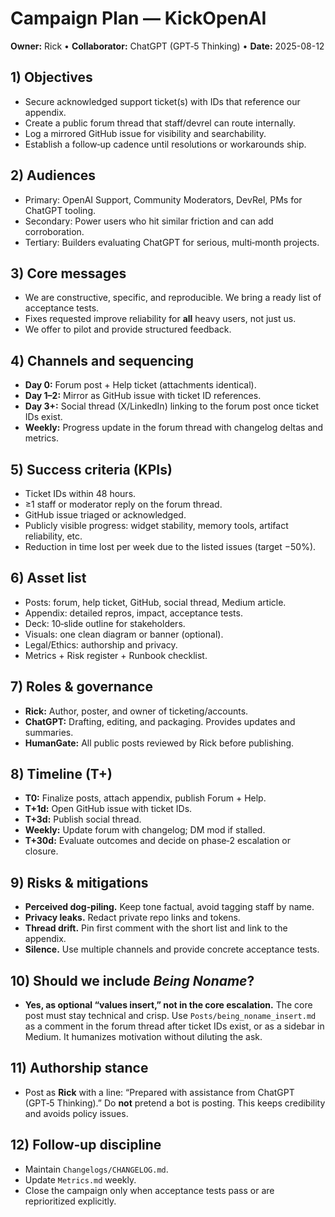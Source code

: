 # Campaign Plan — KickOpenAI
**Owner:** Rick  •  **Collaborator:** ChatGPT (GPT‑5 Thinking)  •  **Date:** 2025-08-12

## 1) Objectives
- Secure acknowledged support ticket(s) with IDs that reference our appendix.  
- Create a public forum thread that staff/devrel can route internally.  
- Log a mirrored GitHub issue for visibility and searchability.  
- Establish a follow‑up cadence until resolutions or workarounds ship.

## 2) Audiences
- Primary: OpenAI Support, Community Moderators, DevRel, PMs for ChatGPT tooling.  
- Secondary: Power users who hit similar friction and can add corroboration.  
- Tertiary: Builders evaluating ChatGPT for serious, multi‑month projects.

## 3) Core messages
- We are constructive, specific, and reproducible.  We bring a ready list of acceptance tests.  
- Fixes requested improve reliability for **all** heavy users, not just us.  
- We offer to pilot and provide structured feedback.

## 4) Channels and sequencing
- **Day 0:** Forum post + Help ticket (attachments identical).  
- **Day 1–2:** Mirror as GitHub issue with ticket ID references.  
- **Day 3+:** Social thread (X/LinkedIn) linking to the forum post once ticket IDs exist.  
- **Weekly:** Progress update in the forum thread with changelog deltas and metrics.

## 5) Success criteria (KPIs)
- Ticket IDs within 48 hours.  
- ≥1 staff or moderator reply on the forum thread.  
- GitHub issue triaged or acknowledged.  
- Publicly visible progress: widget stability, memory tools, artifact reliability, etc.  
- Reduction in time lost per week due to the listed issues (target −50%).

## 6) Asset list
- Posts: forum, help ticket, GitHub, social thread, Medium article.  
- Appendix: detailed repros, impact, acceptance tests.  
- Deck: 10‑slide outline for stakeholders.  
- Visuals: one clean diagram or banner (optional).  
- Legal/Ethics: authorship and privacy.  
- Metrics + Risk register + Runbook checklist.

## 7) Roles & governance
- **Rick:** Author, poster, and owner of ticketing/accounts.  
- **ChatGPT:** Drafting, editing, and packaging.  Provides updates and summaries.  
- **HumanGate:** All public posts reviewed by Rick before publishing.

## 8) Timeline (T+)
- **T0:** Finalize posts, attach appendix, publish Forum + Help.  
- **T+1d:** Open GitHub issue with ticket IDs.  
- **T+3d:** Publish social thread.  
- **Weekly:** Update forum with changelog; DM mod if stalled.  
- **T+30d:** Evaluate outcomes and decide on phase‑2 escalation or closure.

## 9) Risks & mitigations
- **Perceived dog‑piling.** Keep tone factual, avoid tagging staff by name.  
- **Privacy leaks.** Redact private repo links and tokens.  
- **Thread drift.** Pin first comment with the short list and link to the appendix.  
- **Silence.** Use multiple channels and provide concrete acceptance tests.

## 10) Should we include *Being Noname*?
- **Yes, as optional “values insert,” not in the core escalation.** The core post must stay technical and crisp.  Use `Posts/being_noname_insert.md` as a comment in the forum thread after ticket IDs exist, or as a sidebar in Medium.  It humanizes motivation without diluting the ask.

## 11) Authorship stance
- Post as **Rick** with a line: “Prepared with assistance from ChatGPT (GPT‑5 Thinking).”  Do **not** pretend a bot is posting.  This keeps credibility and avoids policy issues.

## 12) Follow‑up discipline
- Maintain `Changelogs/CHANGELOG.md`.  
- Update `Metrics.md` weekly.  
- Close the campaign only when acceptance tests pass or are reprioritized explicitly.



